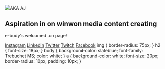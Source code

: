 <html>
<head>
<link rel="stylesheet" href="style.css">
</head>
<body>
<img src="https://mimo.app/i/earth.png"
<h1>AKA AJ</h1>
<h2>Aspiration in on winwon media content creating</h2>
<p> e-body's welcomed ton page!</p>
<a href="https://www.instagram.com/aejalov" target="_blank">Instagram</a>
<a href="https://www.linkedin.com/in/aejalov" target="_blank">Linkedin</a>
<a
href="https://www.twitter.com/aejalov"
target="_blank">Twitter</a>
<a
href="https://twitch.tv/aejalov"
target="_blank">Twitch</a>
<a
href="https://www.youtube.com/@aejalov"
<a
href="https://www.facebook.com/aejalov"
target="_blank">Facebook</a>
</body>
</html>
img {
 border-radius: 75px;
}
h2 {
 font-size: 18px;
}
body {
 background-color: slateblue;
 font-family: Trebuchet MS;
 color: white;
}
a {
 background-color: white;
 font-size: 20px;
 border-radius: 10px;
 padding: 10px;
}